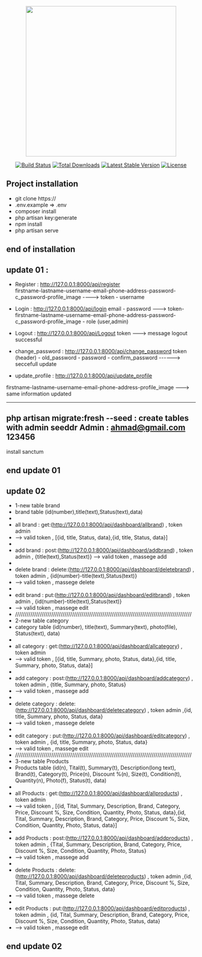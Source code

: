 <p align="center"><a href="https://laravel.com" target="_blank"><img src="https://raw.githubusercontent.com/laravel/art/master/logo-lockup/5%20SVG/2%20CMYK/1%20Full%20Color/laravel-logolockup-cmyk-red.svg" width="400"></a></p>

<p align="center">
<a href="https://travis-ci.org/laravel/framework"><img src="https://travis-ci.org/laravel/framework.svg" alt="Build Status"></a>
<a href="https://packagist.org/packages/laravel/framework"><img src="https://img.shields.io/packagist/dt/laravel/framework" alt="Total Downloads"></a>
<a href="https://packagist.org/packages/laravel/framework"><img src="https://img.shields.io/packagist/v/laravel/framework" alt="Latest Stable Version"></a>
<a href="https://packagist.org/packages/laravel/framework"><img src="https://img.shields.io/packagist/l/laravel/framework" alt="License"></a>
</p>


## Project installation
- git clone https://
- .env.example => .env
- composer install
- php artisan key:generate
- npm install
- php artisan serve
## end of installation

## update 01 : 
  - Register :  http://127.0.0.1:8000/api/register   
firstname-lastname-username-email-phone-address-password-c_password-profile_image ----> token - username

-  Login :   http://127.0.0.1:8000/api/login 
   email - password --->  token-firstname-lastname-username-email-phone-address-password-c_password-profile_image - role (user,admin)

 -  Logout : http://127.0.0.1:8000/api/Logout
   token ---> message logout successful

  - change_password : http://127.0.0.1:8000/api/change_password
   token (header)  - old_password - password - confirm_password  ------> seccefull update 
 
- update_profile : http://127.0.0.1:8000/api/update_profile

firstname-lastname-username-email-phone-address-profile_image  ---> same information updated

----
php artisan migrate:fresh --seed : create tables with admin seeddr 
Admin :
ahmad@gmail.com
123456
---
install sanctum 
## end update 01

## update 02
- 1-new table brand
- brand table (id(number),title(text),Status(text),data)
- 
- all brand : get:(http://127.0.0.1:8000/api/dashboard/allbrand) , token admin 
- --> valid token , [{id, title, Status, data},{id, title, Status, data}]
- 
- add brand : post:(http://127.0.0.1:8000/api/dashboard/addbrand) , token admin , {title(text),Status(text)} --> valid token , massege add
- 
- delete brand : delete:(http://127.0.0.1:8000/api/dashboard/deletebrand) , token admin , {id(number)-title(text),Status(text)} 
- --> valid token , massege delete
- 
- edit brand : put:(http://127.0.0.1:8000/api/dashboard/editbrand) , token admin , {id(number)-title(text),Status(text)} 
- --> valid token , massege edit
- /////////////////////////////////////////////////////////////////////////////////////////////
- 2-new table category
- category table (id(number), title(text), Summary(text), photo(file), Status(text), data)
- 
- all category : get:(http://127.0.0.1:8000/api/dashboard/allcategory) , token admin 
- --> valid token , [{id, title, Summary, photo, Status, data},{id, title, Summary, photo, Status, data}]
- 
- add category : post:(http://127.0.0.1:8000/api/dashboard/addcategory) , token admin , {title, Summary, photo, Status} 
- --> valid token , massege add
- 
- delete category : delete:(http://127.0.0.1:8000/api/dashboard/deletecategory) , token admin ,{id, title, Summary, photo, Status, data}
- --> valid token , massege delete
- 
- edit category : put:(http://127.0.0.1:8000/api/dashboard/editcategory) , token admin , {id, title, Summary, photo, Status, data} 
- --> valid token , massege edit
- /////////////////////////////////////////////////////////////////////////////////////////////
- 3-new table Products
- Products table (id(n), Tital(t), Summary(t), Description(long text), Brand(t), Category(t), Price(n), Discount %(n), Size(t), Condition(t), Quantity(n), Photo(f), Status(t), data)
- 
- all Products : get:(http://127.0.0.1:8000/api/dashboard/allproducts) , token admin 
- --> valid token , [{id, Tital, Summary, Description, Brand, Category, Price, Discount %, Size, Condition, Quantity, Photo, Status, data},{id, Tital, Summary, Description, Brand, Category, Price, Discount %, Size, Condition, Quantity, Photo, Status, data}]
- 
- add Products : post:(http://127.0.0.1:8000/api/dashboard/addproducts) , token admin , {Tital, Summary, Description, Brand, Category, Price, Discount %, Size, Condition, Quantity, Photo, Status} 
- --> valid token , massege add
- 
- delete Products : delete:(http://127.0.0.1:8000/api/dashboard/deleteproducts) , token admin ,{id, Tital, Summary, Description, Brand, Category, Price, Discount %, Size, Condition, Quantity, Photo, Status, data}
- --> valid token , massege delete
- 
- edit Products : put:(http://127.0.0.1:8000/api/dashboard/editproducts) , token admin , {id, Tital, Summary, Description, Brand, Category, Price, Discount %, Size, Condition, Quantity, Photo, Status, data} 
- --> valid token , massege edit
## end update 02
